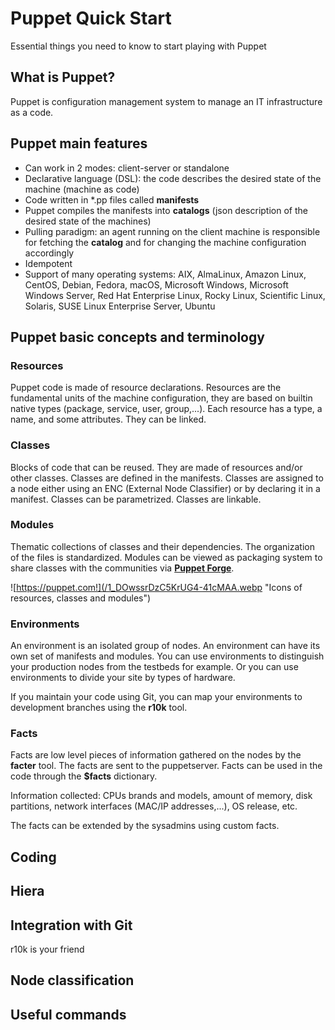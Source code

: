 # Puppet Quick Start
Essential things you need to know to start playing with Puppet

## What is Puppet?

Puppet is configuration management system to manage an IT infrastructure as a code.

## Puppet main features

* Can work in 2 modes: client-server or standalone
* Declarative language (DSL): the code describes the desired state of the machine (machine as code)
* Code written in *.pp files called **manifests**
* Puppet compiles the manifests into **catalogs** (json description of the desired state of the machines)
* Pulling paradigm: an agent running on the client machine is responsible for fetching the **catalog** and for changing the machine configuration accordingly
* Idempotent
* Support of many operating systems: AIX, AlmaLinux, Amazon Linux, CentOS, Debian, Fedora, macOS, Microsoft Windows, Microsoft Windows Server, Red Hat Enterprise Linux, Rocky Linux, Scientific Linux, Solaris, SUSE Linux Enterprise Server, Ubuntu

## Puppet basic concepts and terminology

### Resources

Puppet code is made of resource declarations. Resources are the fundamental units of the machine configuration, they are based on builtin native types (package, service, user, group,...). Each resource has a type, a name, and some attributes. They can be linked.

### Classes
Blocks of code that can be reused. They are made of resources and/or other classes. Classes are defined in the manifests. Classes are assigned to a node either using an ENC (External Node Classifier) or by declaring it in a manifest. Classes can be parametrized. Classes are linkable.

### Modules
Thematic collections of classes and their dependencies. The organization of the files is standardized. Modules can be viewed as packaging system to share classes with the communities via [**Puppet Forge**](https://forge.puppet.com/).

![https://puppet.com!](/1_DOwssrDzC5KrUG4-41cMAA.webp "Icons of resources, classes and modules")

### Environments

An environment is an isolated group of nodes. An environment can have its own set of manifests and modules. You can use environments to distinguish your production nodes from the testbeds for example. Or you can use environments to divide your site by types of hardware.

If you maintain your code using Git, you can map your environments to development branches using the **r10k** tool.

### Facts

Facts are low level pieces of information gathered on the nodes by the **facter** tool. The facts are sent to the puppetserver. Facts can be used in the code through the **$facts** dictionary.

Information collected: CPUs brands and models, amount of memory, disk partitions, network interfaces (MAC/IP addresses,...), OS release, etc.

The facts can be extended by the sysadmins using custom facts.

## Coding

## Hiera

## Integration with Git

r10k is your friend

## Node classification

## Useful commands


